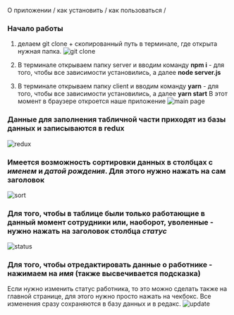 О приложении / как установить / как пользоваться /

### Начало работы
1. делаем git clone + скопированный путь в терминале, где открыта нужная папка.
![git clone](http://images.vfl.ru/ii/1604317442/3803189d/32158503.png)

2. В терминале открываем папку server и вводим команду **npm i** - для того, чтобы все зависимости установились, а далее **node server.js**


3. В терминале открываем папку client и вводим команду **yarn** - для того, чтобы все зависимости установились, а далее **yarn start**
В этот момент в браузере откроется наше приложение
![main page](http://images.vfl.ru/ii/1604318128/a5a93ab7/32158707.png)


### Данные для заполнения табличной части приходят из базы данных и записываются в redux
![redux](http://images.vfl.ru/ii/1604318264/ed4f6ab5/32158739.png)


### Имеется возможность **сортировки** данных в столбцах с *именем* и *датой рождения*. Для этого нужно нажать на сам заголовок
![sort](http://images.vfl.ru/ii/1604319169/a9effc19/32158941.png)

### Для того, чтобы в таблице были только работающие в данный момент сотрудники или, наоборот, уволенные - нужно нажать на заголовок столбца *статус*
![status](http://images.vfl.ru/ii/1604319444/485966e4/32159005.png)

### Для того, чтобы отредактировать данные о работнике - нажимаем на *имя* (также высвечивается подсказка)
Если нужно изменить статус работника, то это можно сделать также на главной странице, для этого нужно просто нажать на чекбокс.
Все изменения сразу сохраняются в базу данных и в редакс.
![update](http://images.vfl.ru/ii/1604319769/5a481f6e/32159082.png)


